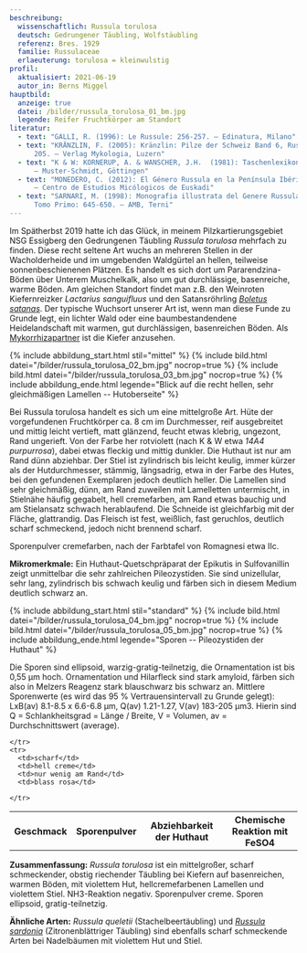 ```yaml
---
beschreibung:
  wissenschaftlich: Russula torulosa
  deutsch: Gedrungener Täubling, Wolfstäubling
  referenz: Bres. 1929
  familie: Russulaceae
  erlaeuterung: torulosa = kleinwulstig
profil:
  aktualisiert: 2021-06-19
  autor_in: Berns Miggel
hauptbild:
  anzeige: true
  datei: /bilder/russula_torulosa_01_bm.jpg
  legende: Reifer Fruchtkörper am Standort
literatur:
  - text: "GALLI, R. (1996): Le Russule: 256-257. – Edinatura, Milano"
  - text: "KRÄNZLIN, F. (2005): Kränzlin: Pilze der Schweiz Band 6, Russulaceae: Nr.
      205. – Verlag Mykologia, Luzern"
  - text: "K & W: KORNERUP, A. & WANSCHER, J.H.  (1981): Taschenlexikon der Farben.
      – Muster-Schmidt, Göttingen"
  - text: "MONEDERO, C. (2012): El Género Russula en la Península Ibérica: 234-235.
      – Centro de Estudios Micólogicos de Euskadi"
  - text: "SARNARI, M. (1998): Monografia illustrata del Genere Russula in Europa,
      Tomo Primo: 645-650. – AMB, Terni"
---
```

Im Spätherbst 2019 hatte ich das Glück, in meinem Pilzkartierungsgebiet NSG Essigberg den Gedrungenen Täubling *Russula torulosa* mehrfach zu finden. Diese recht seltene Art wuchs an mehreren Stellen in der Wacholderheide und im umgebenden Waldgürtel an hellen, teilweise sonnenbeschienenen Plätzen. Es handelt es sich dort um Pararendzina-Böden über Unterem Muschelkalk, also um gut durchlässige, basenreiche, warme Böden. Am gleichen Standort findet man z.B. den Weinroten Kiefernreizker *Lactarius sanguifluus* und den Satansröhrling *[Boletus satanas](/pilze/boletus-satanas-satansröhrling)*. Der typische Wuchsort unserer Art ist, wenn man diese Funde zu Grunde legt, ein lichter Wald oder eine baumbestandendene Heidelandschaft mit warmen, gut durchlässigen, basenreichen Böden. Als [Mykorrhizapartner](Mykorrhiza "Glossar") ist die Kiefer anzusehen.

{% include abbildung_start.html stil="mittel" %}
{% include bild.html datei="/bilder/russula_torulosa_02_bm.jpg" nocrop=true %}
{% include bild.html datei="/bilder/russula_torulosa_03_bm.jpg" nocrop=true %}
{% include abbildung_ende.html legende="Blick auf die recht hellen, sehr gleichmäßigen Lamellen  --  Hutoberseite" %}

Bei Russula torulosa handelt es sich um eine mittelgroße Art. Hüte der vorgefundenen Fruchtkörper ca. 8 cm im Durchmesser, reif ausgebreitet und mittig leicht vertieft, matt glänzend, feucht etwas klebrig, ungezont, Rand ungerieft. Von der Farbe her rotviolett (nach K & W etwa *14A4 purpurrosa*), dabei etwas fleckig und mittig dunkler. Die Huthaut ist nur am Rand dünn abziehbar. Der Stiel ist zylindrisch bis leicht keulig, immer kürzer als der Hutdurchmesser, stämmig, längsadrig, etwa in der Farbe des Hutes, bei den gefundenen Exemplaren jedoch deutlich heller. Die Lamellen sind sehr gleichmäßig, dünn, am Rand zuweilen mit Lamelletten untermischt, in Stielnähe häufig gegabelt, hell cremefarben, am Rand etwas bauchig und am Stielansatz schwach herablaufend. Die Schneide ist gleichfarbig mit der Fläche, glattrandig. Das Fleisch ist fest, weißlich, fast geruchlos, deutlich scharf schmeckend, jedoch nicht brennend scharf.

Sporenpulver cremefarben, nach der Farbtafel von Romagnesi etwa IIc.

**Mikromerkmale:**
Ein Huthaut-Quetschpräparat der Epikutis in Sulfovanillin zeigt unmittelbar die sehr zahlreichen Pileozystiden. Sie sind unizellular, sehr lang, zylindrisch bis schwach keulig und färben sich in diesem Medium deutlich schwarz an.

{% include abbildung_start.html stil="standard" %}
{% include bild.html datei="/bilder/russula_torulosa_04_bm.jpg" nocrop=true %}
{% include bild.html datei="/bilder/russula_torulosa_05_bm.jpg" nocrop=true %}
{% include abbildung_ende.html legende="Sporen -- Pileozystiden der Huthaut" %}

Die Sporen sind ellipsoid, warzig-gratig-teilnetzig, die Ornamentation ist bis 0,55 µm hoch. Ornamentation und Hilarfleck sind stark amyloid, färben sich also in Melzers Reagenz stark blauschwarz bis schwarz an. Mittlere Sporenwerte (es wird das 95 % Vertrauensintervall zu Grunde gelegt): LxB(av) 8.1-8.5 x 6.6-6.8 µm, Q(av) 1.21-1.27, V(av) 183-205 µm3.
Hierin sind Q = Schlankheitsgrad = Länge / Breite, V = Volumen, av = Durchschnittswert (average).

<div class="table-responsive">
  <table class="table taeubling">
    <tr>
      <th rowspan="2">Geschmack</th>
      <th rowspan="2">Sporenpulver</th>
      <th rowspan="2">Abziehbarkeit der Huthaut</th>
      <th colspan="3" class="text-center">Chemische Reaktion mit FeSO4</th>
    </tr>
    <tr>
      
      
    </tr>
    <tr>
      <td>scharf</td>
      <td>hell creme</td>
      <td>nur wenig am Rand</td>
      <td>blass rosa</td>
       
    </tr>
  </table>
</div>

**Zusammenfassung:**
*Russula torulosa* ist ein mittelgroßer, scharf schmeckender, obstig riechender Täubling bei Kiefern auf basenreichen, warmen Böden, mit violettem Hut, hellcremefarbenen Lamellen und violettem Stiel. NH3-Reaktion negativ. Sporenpulver creme. Sporen ellipsoid, gratig-teilnetzig.

**Ähnliche Arten:** 
*Russula queletii* (Stachelbeertäubling) und *[Russula sardonia](/pilze/russula-sardonia-zitronenblättriger-täubling)* (Zitronenblättriger Täubling) sind ebenfalls scharf schmeckende Arten bei Nadelbäumen mit violettem Hut und Stiel.